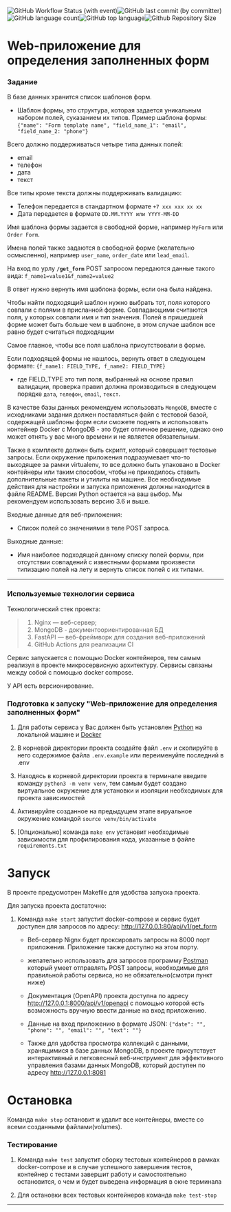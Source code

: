 ![GitHub Workflow Status (with event)](https://img.shields.io/github/actions/workflow/status/brivazz/leadHit_tz/code-checker.yml)![GitHub last commit (by committer)](https://img.shields.io/github/last-commit/brivazz/leadHit_tz)![GitHub language count](https://img.shields.io/github/languages/count/brivazz/leadHit_tz)![GitHub top language](https://img.shields.io/github/languages/top/brivazz/leadHit_tz)![Github Repository Size](https://img.shields.io/github/repo-size/brivazz/leadHit_tz)

# Web-приложение для определения заполненных форм

### Задание

В базе данных хранится список шаблонов форм.

- Шаблон формы, это структура, которая задается уникальным набором полей, суказанием их типов.
Пример шаблона формы:
        `{"name": "Form template name", "field_name_1": "email", "field_name_2: "phone"}`

Всего должно поддерживаться четыре типа данных полей:

- email
- телефон
- дата
- текст

Все типы кроме текста должны поддерживать валидацию:

- Телефон передается в стандартном формате `+7 xxx xxx xx xx`
- Дата передается в формате `DD.MM.YYYY или YYYY-MM-DD`

Имя шаблона формы задается в свободной форме, например `MyForm` или `Order Form`.

Имена полей также задаются в свободной форме (желательно осмысленно), например `user_name`, `order_date` или `lead_email`.

На вход по урлу **`/get_form`** POST запросом передаются данные такого вида:
`f_name1=value1&f_name2=value2`

В ответ нужно вернуть имя шаблона формы, если она была найдена.

Чтобы найти подходящий шаблон нужно выбрать тот, поля которого совпали с полями
в присланной форме. Совпадающими считаются поля, у которых совпали имя и тип
значения. Полей в пришедшей форме может быть больше чем в шаблоне, в этом случае шаблон все равно будет считаться подходящим

 Самое главное, чтобы все поля шаблона присутствовали в форме.

Если подходящей формы не нашлось, вернуть ответ в следующем формате:
`{f_name1: FIELD_TYPE, f_name2: FIELD_TYPE}`

- где FIELD_TYPE это тип поля, выбранный на основе правил валидации, проверка
правил должна производиться в следующем порядке `дата`, `телефон`, `email`, `текст`.

В качестве базы данных рекомендуем использовать `MongoDB`, вместе с исходниками
задания должен поставляться файл с тестовой базой, содержащей шаблоны форм
если сможете поднять и использовать контейнер Docker с MongoDB - это будет
отличное решение, однако оно может отнять у вас много времени и не является
обязательным.

Также в комплекте должен быть скрипт, который совершает тестовые запросы. Если
окружение приложения подразумевает что-то выходящее за рамки virtualenv, то все
должно быть упаковано в Docker контейнеры или таким способом, чтобы не
приходилось ставить дополнительные пакеты и утилиты на машине. Все необходимые
действия для настройки и запуска приложения должны находится в файле README.
Версия Python остается на ваш выбор. Мы рекомендуем использовать версию 3.6 и
выше.

Входные данные для веб-приложения:

- Список полей со значениями в теле POST запроса.

Выходные данные:

- Имя наиболее подходящей данному списку полей формы, при отсутствии совпадений
с известными формами произвести типизацию полей на лету и вернуть список полей с
их типами.

***

### Используемые технологии сервиса

Технологический стек проекта:

> 1. Nginx — веб-сервер;
> 2. MongoDB - документоориентированная БД
> 3. FastAPI — веб-фреймворк для создания веб-приложений
> 4. GitHub Actions для реализации CI

Сервис запускается с помощью Docker контейнеров, тем самым реализуя в проекте микросервисную архитектуру. Сервисы связаны между собой с помощью docker compose.

У API есть версионирование.

### Подготовка к запуску "Web-приложение для определения заполненных форм"

1. Для работы сервиса у Вас должен быть установлен [Python](https://www.python.org/) на локальной машине и [Docker](https://www.docker.com/)

2. В корневой директории проекта создайте файл `.env` и скопируйте в него содержимое файла `.env.example` или переименуйте последний в .env

3. Находясь в корневой директории проекта в терминале введите команду `python3 -m venv venv`, тем самым будет создано виртуальное окружение для установки и изоляции необходимых для проекта зависимостей

4. Активируйте созданное на предыдущем этапе вируальное окружение командой `source venv/bin/activate`

5. [Опционально] команда `make env` установит необходимые зависимости для профилирования кода, указанные в файле `requirements.txt`

# Запуск

В проекте предусмотрен Makefile для удобства запуска проекта.

Для запуска проекта достаточно:

1. Команда `make start` запустит docker-compose и сервис будет доступен для запросов по адресу: <http://127.0.0.1:80/api/v1/get_form>
   - Веб-сервер Nignx будет проксировать запросы на 8000 порт приложения. Приложение также доступно на этом порту.
   - желательно использовать для запросов программу [Postman](https://www.postman.com/) который умеет отправлять POST запросы, необходимые для правильной работы сервиса, но не обязательно(смотри пункт ниже)
   - Документация (OpenAPI) проекта доступна по адресу <http://127.0.0.1:8000/api/v1/openapi> с помощью которой есть возможность вручную ввести данные на вход приложению.
   - Данные на вход приложению в формате JSON:
        `{"date": "", "phone": "", "email": "", "text": ""}`

   - Также для удобства просмотра коллекций с данными, хранящимися в базе данных MongoDB, в проекте присутствует интерактивный и легковесный веб-инструмент для эффективного управления базами данных MongoDB, который доступен по адресу <http://127.0.0.1:8081>

# Остановка

Команда `make stop` остановит и удалит все контейнеры, вместе со всеми созданными файлами(volumes).

### Тестирование

1. Команда `make test` запустит сборку тестовых контейнеров в рамках docker-compose и в случае успешного завершения тестов, контейнер с тестами завершит работу и самостоятельно остановится, о чем и будет выведена информация в окне терминала

2. Для остановки всех тестовых контейнеров команда `make test-stop`

***

